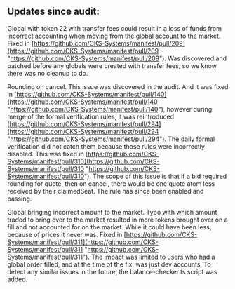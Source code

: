 ## Updates since audit:

Global with token 22 with transfer fees could result in a loss of funds from incorrect accounting when moving from the global account to the market. Fixed in [https://github.com/CKS-Systems/manifest/pull/209](https://github.com/CKS-Systems/manifest/pull/209 "https://github.com/CKS-Systems/manifest/pull/209"). Was discovered and patched before any globals were created with transfer fees, so we know there was no cleanup to do. 

Rounding on cancel. This issue was discovered in the audit. And it was fixed in [https://github.com/CKS-Systems/manifest/pull/140](https://github.com/CKS-Systems/manifest/pull/140 "https://github.com/CKS-Systems/manifest/pull/140"), however during merge of the formal verification rules, it was reintroduced [https://github.com/CKS-Systems/manifest/pull/294](https://github.com/CKS-Systems/manifest/pull/294 "https://github.com/CKS-Systems/manifest/pull/294"). The daily formal verification did not catch them because those rules were incorrectly disabled. This was fixed in [https://github.com/CKS-Systems/manifest/pull/310](https://github.com/CKS-Systems/manifest/pull/310 "https://github.com/CKS-Systems/manifest/pull/310"). The scope of this issue is that if a bid required rounding for quote, then on cancel, there would be one quote atom less received by their claimedSeat. The rule has since been enabled and passing.

Global bringing incorrect amount to the market. Typo with which amount traded to bring over to the market resulted in more tokens brought over on a fill and not accounted for on the market. While it could have been less, because of prices it never was. Fixed in [https://github.com/CKS-Systems/manifest/pull/311](https://github.com/CKS-Systems/manifest/pull/311 "https://github.com/CKS-Systems/manifest/pull/311"). The impact was limited to users who had a global order filled, and at the time of the fix, was just dev accounts. To detect any similar issues in the future, the balance-checker.ts script was added.
